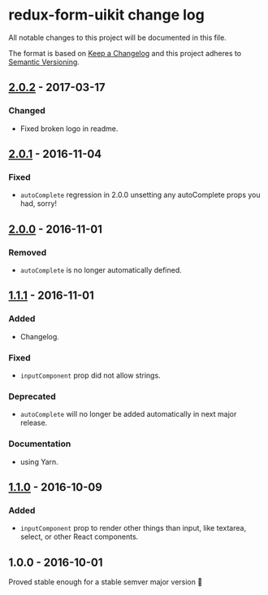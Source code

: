 # redux-form-uikit change log

All notable changes to this project will be documented in this file.

The format is based on [Keep a Changelog](http://keepachangelog.com/)
and this project adheres to [Semantic Versioning](http://semver.org/).


## [2.0.2] - 2017-03-17
### Changed
* Fixed broken logo in readme.

## [2.0.1] - 2016-11-04
### Fixed
* `autoComplete` regression in 2.0.0 unsetting any autoComplete props you had, sorry!

## [2.0.0] - 2016-11-01
### Removed
* `autoComplete` is no longer automatically defined.

## [1.1.1] - 2016-11-01
### Added
* Changelog.

### Fixed
* `inputComponent` prop did not allow strings.

### Deprecated
* `autoComplete` will no longer be added automatically in next major release.

### Documentation
* using Yarn.

## [1.1.0] - 2016-10-09
### Added
* `inputComponent` prop to render other things than input, like textarea, select, or other React components.

## 1.0.0 - 2016-10-01

Proved stable enough for a stable semver major version 💃

[Unreleased]: https://github.com/stipsan/redux-form-uikit/compare/v2.0.2...HEAD
[2.0.2]: https://github.com/stipsan/redux-form-uikit/compare/v2.0.1...v2.0.2
[2.0.1]: https://github.com/stipsan/redux-form-uikit/compare/v2.0.0...v2.0.1
[2.0.0]: https://github.com/stipsan/redux-form-uikit/compare/v1.1.1...v2.0.0
[1.1.1]: https://github.com/stipsan/redux-form-uikit/compare/v1.1.0...v1.1.1
[1.1.0]: https://github.com/stipsan/redux-form-uikit/compare/v1.0.0...v1.1.0
